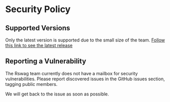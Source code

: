 # Security Policy

## Supported Versions

Only the latest version is supported due to the small size of the team.
[Follow this link to see the latest release](https://github.com/rswag/rswag/releases/latest)

## Reporting a Vulnerability


<!-- Use this section to tell people how to report a vulnerability. -->
The Rswag team currently does not have a mailbox for security vulnerabilities. Please report discovered issues in the GitHub issues section, tagging public members.

<!-- Tell them where to go, how often they can expect to get an update on a
reported vulnerability, what to expect if the vulnerability is accepted or
declined, etc. -->
We will get back to the issue as soon as possible.
